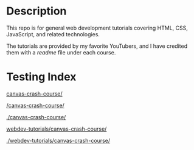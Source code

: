 # Description

This repo is for general web development tutorials covering HTML, CSS, JavaScript, and related technologies.

The tutorials are provided by my favorite YouTubers, and I have credited them with a _readme_ file under each course.



# Testing Index

[canvas-crash-course/](canvas-crash-course/)

[/canvas-crash-course/](/canvas-crash-course/)

[./canvas-crash-course/](./canvas-crash-course/)

[webdev-tutorials/canvas-crash-course/](webdev-tutorials/canvas-crash-course/)

[./webdev-tutorials/canvas-crash-course/](./webdev-tutorials/canvas-crash-course/)

